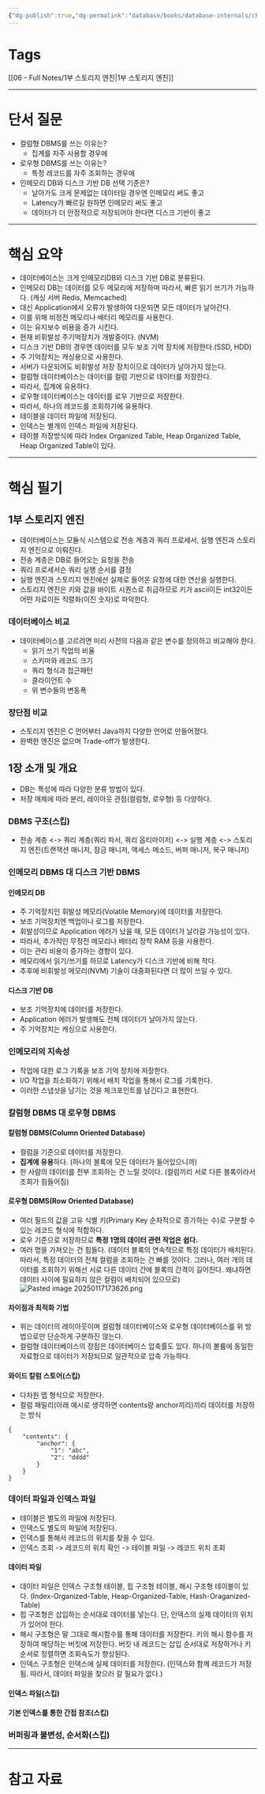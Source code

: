 ```yaml
---
{"dg-publish":true,"dg-permalink":"database/books/database-internals/chapter01","permalink":"/database/books/database-internals/chapter01/","dgPassFrontmatter":true}
---
```


# Tags
[[06 - Full Notes/1부 스토리지 엔진\|1부 스토리지 엔진]]

---
# 단서 질문
- 컬럼형 DBMS를 쓰는 이유는?
	- 집계를 자주 사용할 경우에
- 로우형 DBMS를 쓰는 이유는?
	- 특정 레코드를 자주 조회하는 경우에
- 인메모리 DB와 디스크 기반 DB 선택 기준은?
	- 날아가도 크게 문제없는 데이터일 경우엔 인메모리 써도 좋고 
	- Latency가 빠르길 원하면 인메모리 써도 좋고
	- 데이터가 더 안정적으로 저장되어야 한다면 디스크 기반이 좋고
---
# 핵심 요약
- 데이터베이스는 크게 인메모리DB와 디스크 기반 DB로 분류된다.
- 인메모리 DB는 데이터를 모두 메모리에 저장하며 따라서, 빠른 읽기 쓰기가 가능하다. (캐싱 서버 Redis, Memcached)
- 대신 Application에서 오류가 발생하여 다운되면 모든 데이터가 날아간다.
- 이를 위해 비정전 메모리나 배터리 메모리를 사용한다.
- 이는 유지보수 비용을 증가 시킨다.
- 현재 비휘발성 주기억장치가 개발중이다. (NVM)
- 디스크 기반 DB의 경우엔 데이터를 모두 보조 기억 장치에 저장한다.(SSD, HDD)
- 주 기억장치는 캐싱용으로 사용한다.
- 서버가 다운되어도 비휘발성 저장 장치이므로 데이터가 날아가지 않는다.
- 컬럼형 데이터베이스는 데이터를 컬럼 기반으로 데이터를 저장한다.
- 따라서, 집계에 유용하다.
- 로우형 데이터베이스는 데이터를 로우 기반으로 저장한다.
- 따라서, 하나의 레코드를 조회하기에 유용하다.
- 테이블을 데이터 파일에 저장된다.
- 인덱스는 별개의 인덱스 파일에 저장된다.
- 테이블 저장방식에 따라 Index Organized Table, Heap Organized Table, Heap Organized Table이 있다.
---
# 핵심 필기
## 1부 스토리지 엔진
- 데이터베이스는 모듈식 시스템으로 전송 계층과 쿼리 프로세서, 실행 엔진과 스토리지 엔진으로 이뤄진다.
- 전송 계층은 DB로 들어오는 요청을 전송
- 쿼리 프로세서슨 쿼리 실행 순서를 결정
- 실행 엔진과 스토리지 엔진에선 실제로 들어온 요청에 대한 연산을 실행한다.
- 스토리지 엔진은 키와 값을 바이트 시퀀스로 취급하므로 키가 ascii이든 int32이든 어떤 자료이든 직렬화(이진 숫자)로 파악한다.
### 데이터베이스 비교
- 데이터베이스를 고르려면 미리 사전의 다음과 같은 변수를 정의하고 비교해야 한다.
	- 읽기 쓰기 작업의 비율
	- 스키마와 레코드 크기
	- 쿼리 형식과 접근패턴
	- 클라이언트 수
	- 위 변수들의 변동폭
### 장단점 비교
- 스토리지 엔진은 C 언어부터 Java까지 다양한 언어로 만들어졌다.
- 완벽한 엔진은 없으며 Trade-off가 발생한다.
## 1장 소개 및 개요
- DB는 특성에 따라 다양한 분류 방법이 있다.
- 저장 매체에 따라 분리, 레이아웃 관점(컬럼형, 로우형) 등 다양하다.
### DBMS 구조(스킵)
- 전송 계층 <-> 쿼리 계층(쿼리 파서, 쿼리 옵티마이저) <-> 실행 계층 <-> 스토리지 엔진(트랜잭션 매니저, 잠금 매니저, 액세스 메소드, 버퍼 매니저, 복구 매니저)
### 인메모리 DBMS 대 디스크 기반 DBMS
#### 인메모리 DB
- 주 기억장치인 휘발성 메모리(Volatile Memory)에 데이터를 저장한다.
- 보조 기억장치엔 백업이나 로그를 저장한다.
- 휘발성이므로 Application 에러가 났을 때, 모든 데이터가 날라갈 가능성이 있다.
- 따라서, 추가적인 무정전 메모리나 배터리 장착 RAM 등을 사용한다.
- 이는 관리 비용이 증가하는 경향이 있다.
- 메모리에서 읽기/쓰기를 하므로 Latency가 디스크 기반에 비해 작다.
- 추후에 비휘발성 메모리(NVM) 기술이 대중화된다면 더 많이 쓰일 수 있다.
#### 디스크 기반 DB
- 보조 기억장치에 데이터를 저장한다.
- Application 에러가 발생해도 전체 데이터가 날아가지 않는다.
- 주 기억장치는 캐싱으로 사용한다.
### 인메모리의 지속성
- 작업에 대한 로그 기록을 보조 기억 장치에 저장한다.
- I/O 작업을 최소화하기 위해서 배치 작업을 통해서 로그를 기록한다.
- 이러한 스냅샷을 남기는 것을 체크포인트를 남긴다고 표현한다.
### 칼럼형 DBMS 대 로우형 DBMS
#### 칼럼형 DBMS(Column Oriented Database)
- 컬럼을 기준으로 데이터를 저장한다.
- **집계에 유용**하다. (하나의 블록에 모든 데이터가 들어있으니까)
- 한 사람의 데이터를 전부 조회하는 건 느릴 것이다. (컬럼끼리 서로 다른 블록이라서 조회가 힘들어짐)
#### 로우형 DBMS(Row Oriented Database)
- 여러 필드의 값을 고유 식별 키(Primary Key 순차적으로 증가하는 수)로 구분할 수 있는 레코드 형식에 적합하다.
- 로우 기준으로 저장하므로 **특정 1명의 데이터 관련 작업은 쉽다.** 
- 여러 명을 가져오는 건 힘들다. (데이터 블록의 연속적으로 특정 데이터가 배치된다. 따라서, 특정 데이터의 전체 컬럼을 조회하는 건 빠를 것이다. 그러나, 여러 개의 데이터를 조회하기 위해선 서로 다른 데이터 간에 블록의 간격이 길어진다. 왜냐하면 데이터 사이에 필요하지 않은 컬럼이 배치되어 있으므로)
![Pasted image 20250117173626.png](/img/user/image/Pasted%20image%2020250117173626.png)
#### 차이점과 최적화 기법
- 위는 데이터의 레이아웃이며 컬럼형 데이터베이스와 로우형 데이터베이스를 위 방법으로만 단순하게 구분하진 않는다.
- 컬럼형 데이터베이스의 장점은 데이터베이스 압축률도 있다. 하나의 볼륨에 동일한 자료형으로 데이터가 저장되므로 일관적으로 압축 가능하다.
#### 와이드 칼럼 스토어(스킵)
- 다차원 맵 형식으로 저장한다.
- 컬럼 패밀리(아래 예시로 생각하면 contents랑 anchor끼리)끼리 데이터를 저장하는 방식
```
{
	"contents": {
		"anchor": {
			"1": "abc",
			"2": "dddd"
		}
	}
}
```
### 데이터 파일과 인덱스 파일
- 테이블은 별도의 파일에 저장된다.
- 인덱스도 별도의 파일에 저장된다.
- 인덱스를 통해서 레코드의 위치를 찾을 수 있다.
- 인덱스 조회 -> 레코드의 위치 확인 -> 테이블 파일 -> 레코드 위치 조회
#### 데이터 파일
- 데이터 파일은 인덱스 구조형 테이블, 힙 구조형 테이블, 해시 구조형 테이블이 있다. (Index-Organized-Table, Heap-Organized-Table, Hash-Oraganized-Table)
- 힙 구조형은 삽입하는 순서대로 데이터를 넣는다. 단, 인덱스의 실제 데이터의 위치가 있어야 한다.
- 해시 구조형은 말 그대로 해시함수를 통해 데이터를 저장한다. 키의 해시 함수를 저장하여 해당하는 버킷에 저장한다. 버킷 내 레코드는 삽입 순서대로 저장하거나 키 순서로 정렬하면 조회속도가 향상된다.
- 인덱스 구조형은 인덱스에 실제 데이터를 저장한다. (인덱스와 함께 레코드가 저장됨. 따라서, 데이터 파일을 찾으러 갈 필요가 없다.)
#### 인덱스 파일(스킵)
#### 기본 인덱스를 통한 간접 참조(스킵)
### 버퍼링과 불변성, 순서화(스킵)
---
# 참고 자료





